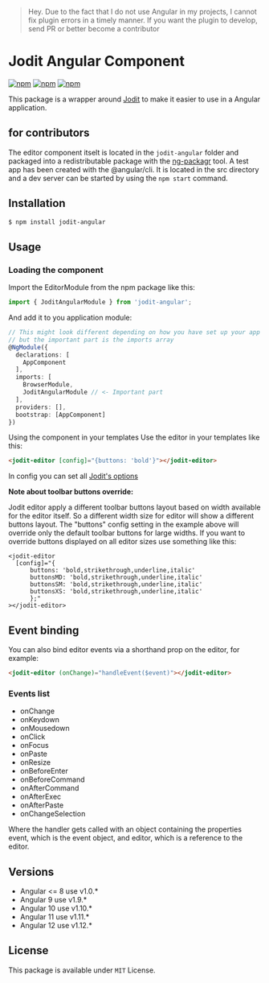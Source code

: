 > Hey. Due to the fact that I do not use Angular in my projects, I cannot fix plugin errors in a timely manner. If you want the plugin to develop, send PR or better become a contributor

# Jodit Angular Component

[![npm](https://img.shields.io/npm/v/jodit-angular.svg)](https://www.npmjs.com/package/jodit-angular)
[![npm](https://img.shields.io/npm/dm/jodit-angular.svg)](https://www.npmjs.com/package/jodit-angular)
[![npm](https://img.shields.io/npm/l/jodit-angular.svg)](https://www.npmjs.com/package/jodit-angular)


This package is a wrapper around [Jodit](https://xdsoft.net/jodit/) to make it easier to use in a Angular application.

## for contributors
The editor component itselt is located in the `jodit-angular` folder and packaged into a redistributable package with the [ng-packagr](https://www.npmjs.com/package/ng-packagr) tool. A test app has been created with the @angular/cli. It is located in the src directory and a dev server can be started by using the `npm start` command.

## Installation
```bash
$ npm install jodit-angular
```

## Usage

### Loading the component

Import the EditorModule from the npm package like this:

```typescript
import { JoditAngularModule } from 'jodit-angular';
```

And add it to you application module:
```typescript
// This might look different depending on how you have set up your app
// but the important part is the imports array
@NgModule({
  declarations: [
    AppComponent
  ],
  imports: [
    BrowserModule,
    JoditAngularModule // <- Important part
  ],
  providers: [],
  bootstrap: [AppComponent]
})
```

Using the component in your templates
Use the editor in your templates like this:

```html
<jodit-editor [config]="{buttons: 'bold'}"></jodit-editor>
```               

In config you can set all [Jodit's options](https://xdsoft.net/jodit/play.html)

**Note about toolbar buttons override:**

Jodit editor apply a different toolbar buttons layout based on width available for the editor itself.
So a different width size for editor will show a different buttons layout.
The "buttons" config setting in the example above will override only the default toolbar buttons for large widths.
If you want to override buttons displayed on all editor sizes use something like this:

```
<jodit-editor
  [config]="{
      buttons: 'bold,strikethrough,underline,italic'
      buttonsMD: 'bold,strikethrough,underline,italic'
      buttonsSM: 'bold,strikethrough,underline,italic'
      buttonsXS: 'bold,strikethrough,underline,italic'
      };"
></jodit-editor>     
```      

## Event binding
You can also bind editor events via a shorthand prop on the editor, for example:

```html
<jodit-editor (onChange)="handleEvent($event)"></jodit-editor>
```

### Events list

* onChange
* onKeydown
* onMousedown
* onClick
* onFocus
* onPaste
* onResize
* onBeforeEnter
* onBeforeCommand
* onAfterCommand
* onAfterExec
* onAfterPaste
* onChangeSelection

Where the handler gets called with an object containing the properties event, which is the event object, and editor, which is a reference to the editor.

## Versions

* Angular <= 8 use v1.0.*
* Angular 9 use v1.9.*
* Angular 10 use v1.10.*
* Angular 11 use v1.11.*
* Angular 12 use v1.12.*

License
-----
This package is available under `MIT` License.
